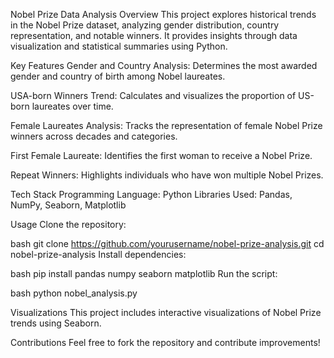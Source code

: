 Nobel Prize Data Analysis
Overview
This project explores historical trends in the Nobel Prize dataset, analyzing gender distribution, country representation, and notable winners. It provides insights through data visualization and statistical summaries using Python.

Key Features
Gender and Country Analysis: Determines the most awarded gender and country of birth among Nobel laureates.

USA-born Winners Trend: Calculates and visualizes the proportion of US-born laureates over time.

Female Laureates Analysis: Tracks the representation of female Nobel Prize winners across decades and categories.

First Female Laureate: Identifies the first woman to receive a Nobel Prize.

Repeat Winners: Highlights individuals who have won multiple Nobel Prizes.

Tech Stack
Programming Language: Python
Libraries Used: Pandas, NumPy, Seaborn, Matplotlib

Usage
Clone the repository:

bash
git clone https://github.com/yourusername/nobel-prize-analysis.git
cd nobel-prize-analysis
Install dependencies:

bash
pip install pandas numpy seaborn matplotlib
Run the script:

bash
python nobel_analysis.py


Visualizations
This project includes interactive visualizations of Nobel Prize trends using Seaborn.

Contributions
Feel free to fork the repository and contribute improvements!
